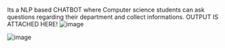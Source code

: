 Its a NLP based CHATBOT where Computer science students can ask questions regarding their department and collect informations.
OUTPUT IS ATTACHED HERE!
![image](https://github.com/laksh2512/STUDENT-FRIENDLY-CHATBOT/assets/115486495/6d24f41c-72ed-4847-887b-ccd262893691)

![image](https://github.com/laksh2512/STUDENT-FRIENDLY-CHATBOT/assets/115486495/2e5774fb-609e-4182-a9bb-d309b25c1914)

